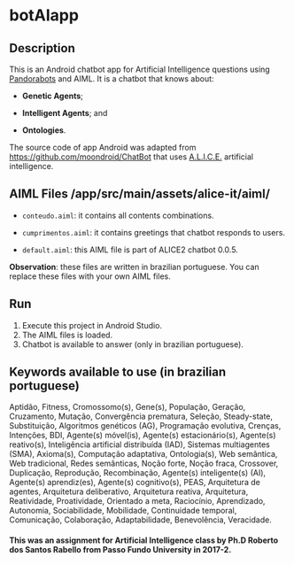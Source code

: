 # botAIapp

## Description

This is an Android chatbot app for Artificial Intelligence questions using [Pandorabots](https://playground.pandorabots.com/home.html) and AIML. 
It is a chatbot that knows about:

- **Genetic Agents**;

- **Intelligent Agents**; and 

- **Ontologies**. 

The source code of app Android was adapted from https://github.com/moondroid/ChatBot that uses [A.L.I.C.E.](http://www.alicebot.org/about.html) artificial intelligence.


## AIML Files /app/src/main/assets/alice-it/aiml/

- ```conteudo.aiml```: it contains all contents combinations.

- ```cumprimentos.aiml```: it contains greetings that chatbot responds to users.

- ```default.aiml```: this AIML file is part of ALICE2 chatbot 0.0.5.

**Observation**: these files are written in brazilian portuguese. You can replace these files with your own AIML files.

## Run

1. Execute this project in Android Studio.
2. The AIML files is loaded.
3. Chatbot is available to answer (only in brazilian portuguese).

## Keywords available to use (in brazilian portuguese)

Aptidão, Fitness, Cromossomo(s), Gene(s), População, Geração, Cruzamento, Mutação, Convergência prematura, Seleção, Steady-state, Substituição, Algoritmos genéticos (AG), Programação evolutiva, Crenças, Intenções, BDI, Agente(s) móvel(is), Agente(s) estacionário(s), Agente(s) reativo(s), Inteligência artificial distribuída (IAD), Sistemas multiagentes (SMA), Axioma(s), Computação adaptativa, Ontologia(s), Web semântica, Web tradicional, Redes semânticas, Noção forte, Noção fraca, Crossover, Duplicação, Reprodução,  Recombinação, Agente(s) inteligente(s) (AI), Agente(s) aprendiz(es), Agente(s) cognitivo(s), PEAS, Arquitetura de agentes, Arquitetura deliberativo, Arquitetura reativa, Arquitetura, Reatividade, Proatividade, Orientado a meta, Raciocínio, Aprendizado, Autonomia, Sociabilidade, Mobilidade, Continuidade temporal, Comunicação, Colaboração, Adaptabilidade, Benevolência, Veracidade.


#### This was an assignment for Artificial Intelligence class by Ph.D Roberto dos Santos Rabello from Passo Fundo University in 2017-2.
